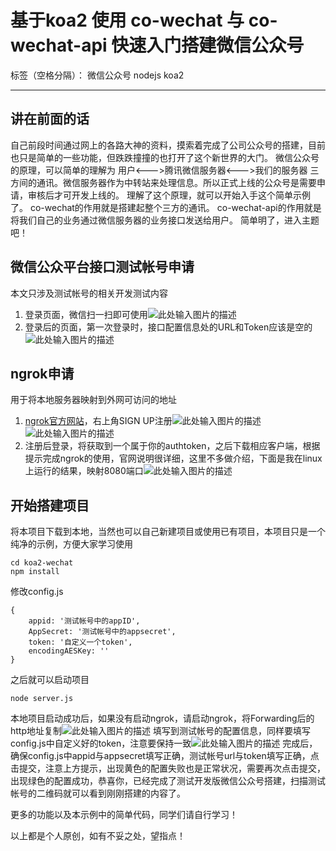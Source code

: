 ﻿# 基于koa2 使用 co-wechat 与 co-wechat-api 快速入门搭建微信公众号

标签（空格分隔）： 微信公众号 nodejs koa2

---

## 讲在前面的话 ##
自己前段时间通过网上的各路大神的资料，摸索着完成了公司公众号的搭建，目前也只是简单的一些功能，但跌跌撞撞的也打开了这个新世界的大门。
微信公众号的原理，可以简单的理解为 用户<--->腾讯微信服务器<--->我们的服务器 三方间的通讯。微信服务器作为中转站来处理信息。所以正式上线的公众号是需要申请，审核后才可开发上线的。
理解了这个原理，就可以开始入手这个简单示例了。
co-wechat的作用就是搭建起整个三方的通讯。
co-wechat-api的作用就是将我们自己的业务通过微信服务器的业务接口发送给用户。
简单明了，进入主题吧！

## 微信公众平台接口测试帐号申请 ##
本文只涉及测试帐号的相关开发测试内容

 1. 登录页面，微信扫一扫即可使用![此处输入图片的描述][1]
 2. 登录后的页面，第一次登录时，接口配置信息处的URL和Token应该是空的![此处输入图片的描述][2]

## ngrok申请 ##
用于将本地服务器映射到外网可访问的地址

 1. [ngrok官方网站][3]，右上角SIGN UP注册![此处输入图片的描述][4]![此处输入图片的描述][5]
 2. 注册后登录，将获取到一个属于你的authtoken，之后下载相应客户端，根据提示完成ngrok的使用，官网说明很详细，这里不多做介绍，下面是我在linux上运行的结果，映射8080端口![此处输入图片的描述][6]

## 开始搭建项目 ##
将本项目下载到本地，当然也可以自己新建项目或使用已有项目，本项目只是一个纯净的示例，方便大家学习使用

    cd koa2-wechat
    npm install

修改config.js

    {
        appid: '测试帐号中的appID',
        AppSecret: '测试帐号中的appsecret',
        token: '自定义一个token',
        encodingAESKey: ''
    }

之后就可以启动项目

    node server.js

本地项目启动成功后，如果没有启动ngrok，请启动ngrok，将Forwarding后的http地址复制![此处输入图片的描述][7]
填写到测试帐号的配置信息，同样要填写config.js中自定义好的token，注意要保持一致![此处输入图片的描述][8]
完成后，确保config.js中appid与appsecret填写正确，测试帐号url与token填写正确，点击提交，注意上方提示，出现黄色的配置失败也是正常状况，需要再次点击提交，出现绿色的配置成功，恭喜你，已经完成了测试开发版微信公众号搭建，扫描测试帐号的二维码就可以看到刚刚搭建的内容了。

更多的功能以及本示例中的简单代码，同学们请自行学习！

以上都是个人原创，如有不妥之处，望指点！

  [1]: https://twoold-1256656839.cos.ap-beijing.myqcloud.com/share/wechat-koa2/1.png
  [2]: https://twoold-1256656839.cos.ap-beijing.myqcloud.com/share/wechat-koa2/2.png
  [3]: https://ngrok.com/
  [4]: https://twoold-1256656839.cos.ap-beijing.myqcloud.com/share/wechat-koa2/3.png
  [5]: https://twoold-1256656839.cos.ap-beijing.myqcloud.com/share/wechat-koa2/4.png
  [6]: https://twoold-1256656839.cos.ap-beijing.myqcloud.com/share/wechat-koa2/5.png
  [7]: https://twoold-1256656839.cos.ap-beijing.myqcloud.com/share/wechat-koa2/5.png
  [8]: https://twoold-1256656839.cos.ap-beijing.myqcloud.com/share/wechat-koa2/6.png